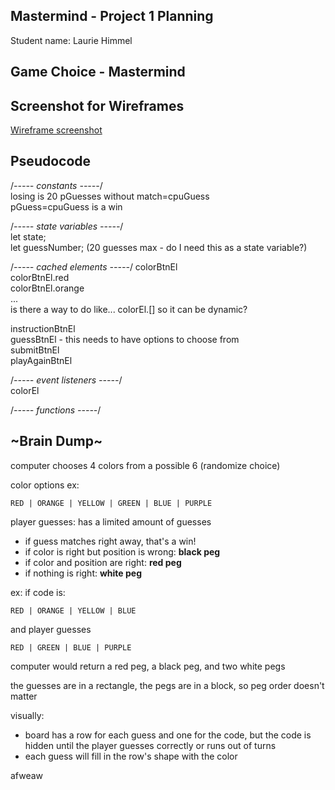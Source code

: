 ## Mastermind - Project 1 Planning

Student name: Laurie Himmel

## Game Choice - Mastermind

## Screenshot for Wireframes
[Wireframe screenshot](wireframe-2-01.jpg)

## Pseudocode
/*----- constants -----*/  
losing is 20 pGuesses without match=cpuGuess  
pGuess=cpuGuess is a win


/*----- state variables -----*/  
let state;  
let guessNumber; (20 guesses max - do I need this as a state variable?)  
  

/*----- cached elements  -----*/
colorBtnEl  
colorBtnEl.red  
colorBtnEl.orange  
...  
is there a way to do like... colorEl.[] so it can be dynamic?  
  
instructionBtnEl  
guessBtnEl - this needs to have options to choose from  
submitBtnEl  
playAgainBtnEl  



/*----- event listeners -----*/  
colorEl  

/*----- functions -----*/


## ~Brain Dump~
computer chooses 4 colors from a possible 6 (randomize choice)

color options ex: 

    RED | ORANGE | YELLOW | GREEN | BLUE | PURPLE

player guesses: has a limited amount of guesses
- if guess matches right away, that's a win!
- if color is right but position is wrong: **black peg**
- if color and position are right: **red peg**
- if nothing is right: **white peg**

ex: if code is:

    RED | ORANGE | YELLOW | BLUE

and player guesses

    RED | GREEN | BLUE | PURPLE

computer would return a red peg, a black peg, and two white pegs

the guesses are in a rectangle, the pegs are in a block, so peg order doesn't matter

visually:
- board has a row for each guess and one for the code, but the code is hidden until the player guesses correctly or runs out of turns
- each guess will fill in the row's shape with the color

afweaw
